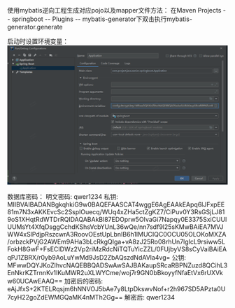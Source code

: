 使用mybatis逆向工程生成对应pojo以及mapper文件方法：
在Maven Projects -- springboot -- Plugins -- mybatis-generator下双击执行mybatis-generator.generate


启动时设置环境变量：
![avatar](img/env_config.png)

数据库密码：
明文密码: qwer1234
私钥: MIIBVAIBADANBgkqhkiG9w0BAQEFAASCAT4wggE6AgEAAkEApq6lJFxpEE81m7N3xAKKEvcSc2SsplOuecq/WUq4xZHa5ctZgKZ7/CiPuv0Y3RsGSjLJ819oS1XHqtRdWTDrRQIDAQABAkBl87EDOprw5OIvaGi7Napqy0E3375SxiCUUlUUMsYt4XfqDsggCchdKShsVcbYUnL36wQe/nn7sdf9l25sKMwBAiEA7MVJWW4xSlPdjpRszcwrA3RoovOEstUpLbnIB6h1lMUCIQC0OCU05OLOKoMXZA/orbzckPVjG2AWEm9AHa3bLcRkgQIga+vA8zJ25Ro08rhUn7lgIcL9rsiww5LFokH8GwF+FsECIDWz2Vp2riMzRdcNiTQTuYicZZL/0FUjbyVS8sCyVaiBAiEAqPJ1ZBRX/r0yb9AoLuYwMd9JsD2ZbAQszdNdAVla4vg=
公钥: MFwwDQYJKoZIhvcNAQEBBQADSwAwSAJBAKaupSRcaRBPNZuzd8QCihL3EnNkrKZTrnnKv1lKuMWR2uXLWYCme/woj7r9GN0bBkoyyfNfaEtVx6rUXVkw60UCAwEAAQ==
加密后的密码: eAjJfxS+2KTELRqsjm6hNNVOJ5bAe7y8LtpDkswvNof+r2h967SD5APzta0U7cyH22goZdEWMGQaMK4nMTh2Gg==
解密后: qwer1234

